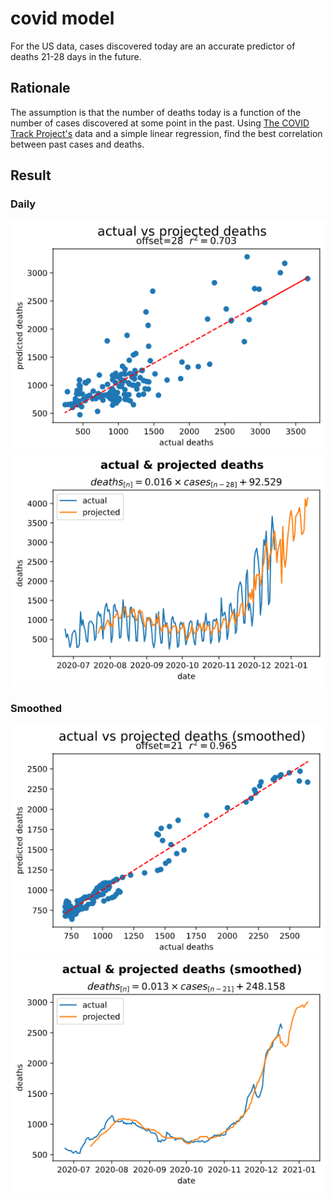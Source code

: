 # covid model

For the US data, cases discovered today are an accurate predictor of deaths 21-28 days in the future.

## Rationale

The assumption is that the number of deaths today is a function of the number of cases discovered at some point in the past. Using [The COVID Track Project's](https://covidtracking.com/data) data and a simple linear regression, find the best correlation between past cases and deaths.

## Result

### Daily

![daily](daily.png)
![daily comparison](dailycomparison.png)

### Smoothed

![smoothed](smoothed.png)
![smoothed comparison](smoothedcomparison.png)
